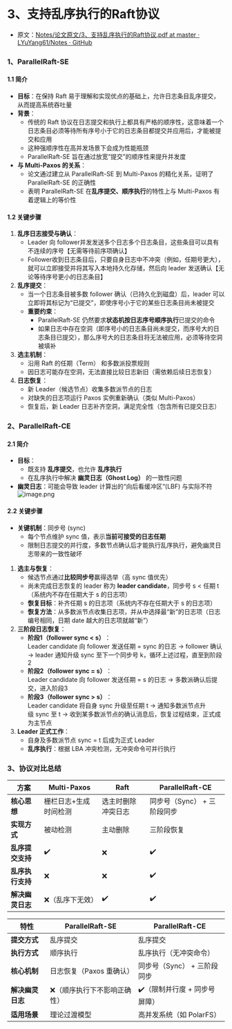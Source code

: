 # 3、支持乱序执行的Raft协议
- 原文：[Notes/论文原文/3、支持乱序执行的Raft协议.pdf at master · LYuYang61/Notes · GitHub](https://github.com/LYuYang61/Notes/blob/master/%E8%AE%BA%E6%96%87%E5%8E%9F%E6%96%87/3%E3%80%81%E6%94%AF%E6%8C%81%E4%B9%B1%E5%BA%8F%E6%89%A7%E8%A1%8C%E7%9A%84Raft%E5%8D%8F%E8%AE%AE.pdf)
### 1、ParallelRaft-SE
#### 1.1 简介
- **目标**：在保持 Raft 易于理解和实现优点的基础上，允许日志条目乱序提交，从而提高系统吞吐量
- **背景**：
	- 传统的 Raft 协议在日志提交和执行上都具有严格的顺序性，这意味着一个日志条目必须等待所有序号小于它的日志条目都提交并应用后，才能被提交和应用
	- 这种强顺序性在高并发场景下会成为性能瓶颈
	- ParallelRaft-SE 旨在通过放宽“提交”的顺序性来提升并发度
- **与 Multi-Paxos 的关系**：
	- 论文通过建立从 ParallelRaft-SE 到 Multi-Paxos 的精化关系，证明了 ParallelRaft-SE 的正确性
	- 表明 ParallelRaft-SE 在**乱序提交、顺序执行**的特性上与 Multi-Paxos 有着逻辑上的等价性
#### 1.2 关键步骤
1. ​**​乱序日志接受与确认​**​：
    - ​​Leader ​​向 follower ​​并发发送​​多个日志多个日志条目，这些条目可以具有不连续的序号【无需等待前序项确认】
    - ​​Follower ​​收到日志条目后​​，只要自身日志中不冲突（例如，任期号更大），就可以立即接受并将其写入本地持久化存储，然后向 leader 发送确认​​【无论等待序号更小的日志条目】
2. **乱序提交**：
    - ​​当一个日志条目被多数 follower 确认（已持久化到磁盘）后，leader 可以立即将其标记为“已提交”，即使序号小于它的某些日志条目尚未被提交
	- **重要约束**：
		- ParallelRaft-SE 仍然要求**状态机按日志序号顺序执行**已提交的命令
		- 如果日志中存在空洞（即序号小的日志条目尚未提交，而序号大的日志条目已提交），那么序号大的日志条目将无法被应用，必须等待空洞被填补
3. ​**​选主机制​**​：
    - 沿用 Raft 的​​任期（Term）​​ 和​​多数派投票​​规则
    - 因日志可能存在空洞，​​无法直接比较日志新旧​​（需依赖后续日志恢复）
4. ​**​日志恢复​**​：
    - 新 Leader（候选节点）收集多数派节点的日志
    - 对缺失的日志项运行 ​​Paxos 实例​​重新确认（类似 Multi-Paxos）
    - 恢复后，新 Leader 日志补齐空洞，满足​​完全性​​（包含所有已提交日志）

### 2、ParallelRaft-CE
#### 2.1 简介
- **目标**：
	- 既支持 **乱序提交**，也允许 **乱序执行**
	- 在乱序执行中解决 **幽灵日志（Ghost Log）** 的一致性问题
- **幽灵日志**：可能会导致 leader 计算出的“向后看缓冲区“(LBF) 与实际不符
![image.png](https://qingwu-oss.oss-cn-heyuan.aliyuncs.com/lian/img/20250722104937.png)
#### 2.2 关键步骤
- **关键机制**：同步号 (sync)
	- 每个节点维护 sync 值，表示​**​当前可接受的日志任期**
	- 限制日志提交的并行度，多数节点确认后才能执行乱序执行，避免幽灵日志带来的一致性破坏
1. ​**​选主与恢复​**​：
    - 候选节点通过​**​比较同步号​**​赢得选举（高 sync 值优先）
    - 尚未完成日志恢复的 leader 称为 ​**​leader candidate​**​，同步号 s < 任期 t（系统内不存在任期大于 s 的日志项）
    - ​**​恢复目标​**​：补齐任期 s 的日志项（系统内不存在任期大于 s 的日志项）
    - **恢复方法**：从多数派节点收集日志项，并从中选择最“新”的日志项（日志编号相同，日期 date 越大的日志项就越“新”）
2. ​**​三阶段日志恢复​**​：
    - ​**​阶段1（follower sync < s）​**​：  
        Leader candidate 向 follower 发送任期 = sync 的日志 → follower 确认 → leader 通知升级 sync 至下一个同步号 k，循环上述过程，直至到阶段2
    - ​**​阶段2（follower sync = s）​**​：  
        Leader candidate 向 follower 发送任期 = s 的日志 → 多数派确认后提交，进入阶段3
    - ​**​阶段3（follower sync > s）​**​：  
        Leader candidate 将自身 sync 升级至任期 t → 通知多数派节点升级 sync 至 t → 收到某多数派节点的确认消息后，恢复过程结束，正式成为主节点
3. ​**​Leader 正式工作​**​：
    - 自身及多数派节点 sync = t 后成为正式 Leader
    - ​**​乱序执行​**​：根据 LBA 冲突检测，无冲突命令可并行执行

### ​​3、协议对比总结​​

| 方案         | Multi-Paxos | Raft      | ParallelRaft-CE   |
| ---------- | ----------- | --------- | ----------------- |
| **核心思想**   | 栅栏日志+生成时间检测 | 选主时删除冲突日志 | 同步号（Sync） + 三阶段同步 |
| **实现方式**   | 被动检测        | 主动删除      | 三阶段恢复             |
| **乱序提交支持** | ✔️          | ❌         | ✔️                |
| **乱序执行支持** | ❌           | ❌         | ✔️                |
| **解决幽灵日志** | ❌（乱序下无效）    | ✔️        | ✔️                |

| ​​特性​​         | ​​ParallelRaft-SE​​ | ​​ParallelRaft-CE​​ |
| -------------- | ------------------- | ------------------- |
| **​​提交方式​​**   | 乱序提交                | 乱序提交                |
| **​​执行方式​​**   | 顺序执行                | 乱序执行（无冲突命令）         |
| **​​核心机制​​**   | 日志恢复（Paxos 重确认）     | 同步号（Sync） + 三阶段同步   |
| **​​解决幽灵日志**​​ | ❌（顺序执行下不影响正确性）      | ✔️（限制并行度 + 同步号屏障）   |
| **​​适用场景​​**   | 理论过渡模型              | 高并发系统（如 PolarFS）    |

